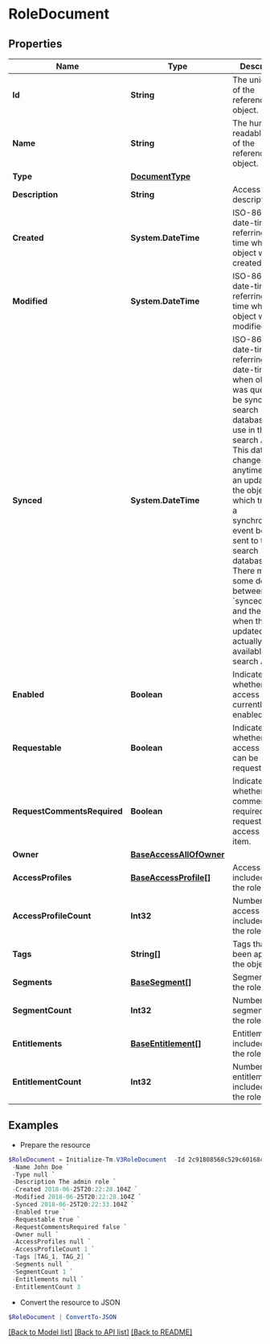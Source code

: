 # RoleDocument
## Properties

Name | Type | Description | Notes
------------ | ------------- | ------------- | -------------
**Id** | **String** | The unique ID of the referenced object. | 
**Name** | **String** | The human readable name of the referenced object. | 
**Type** | [**DocumentType**](DocumentType.md) |  | 
**Description** | **String** | Access item&#39;s description. | [optional] 
**Created** | **System.DateTime** | ISO-8601 date-time referring to the time when the object was created. | [optional] 
**Modified** | **System.DateTime** | ISO-8601 date-time referring to the time when the object was last modified. | [optional] 
**Synced** | **System.DateTime** | ISO-8601 date-time referring to the date-time when object was queued to be synced into search database for use in the search API.   This date-time changes anytime there is an update to the object, which triggers a synchronization event being sent to the search database.  There may be some delay between the &#x60;synced&#x60; time and the time when the updated data is actually available in the search API.  | [optional] 
**Enabled** | **Boolean** | Indicates whether the access item is currently enabled. | [optional] [default to $false]
**Requestable** | **Boolean** | Indicates whether the access item can be requested. | [optional] [default to $true]
**RequestCommentsRequired** | **Boolean** | Indicates whether comments are required for requests to access the item. | [optional] [default to $false]
**Owner** | [**BaseAccessAllOfOwner**](BaseAccessAllOfOwner.md) |  | [optional] 
**AccessProfiles** | [**BaseAccessProfile[]**](BaseAccessProfile.md) | Access profiles included with the role. | [optional] 
**AccessProfileCount** | **Int32** | Number of access profiles included with the role. | [optional] 
**Tags** | **String[]** | Tags that have been applied to the object. | [optional] 
**Segments** | [**BaseSegment[]**](BaseSegment.md) | Segments with the role. | [optional] 
**SegmentCount** | **Int32** | Number of segments with the role. | [optional] 
**Entitlements** | [**BaseEntitlement[]**](BaseEntitlement.md) | Entitlements included with the role. | [optional] 
**EntitlementCount** | **Int32** | Number of entitlements included with the role. | [optional] 

## Examples

- Prepare the resource
```powershell
$RoleDocument = Initialize-Tm.V3RoleDocument  -Id 2c91808568c529c60168cca6f90c1313 `
 -Name John Doe `
 -Type null `
 -Description The admin role `
 -Created 2018-06-25T20:22:28.104Z `
 -Modified 2018-06-25T20:22:28.104Z `
 -Synced 2018-06-25T20:22:33.104Z `
 -Enabled true `
 -Requestable true `
 -RequestCommentsRequired false `
 -Owner null `
 -AccessProfiles null `
 -AccessProfileCount 1 `
 -Tags [TAG_1, TAG_2] `
 -Segments null `
 -SegmentCount 1 `
 -Entitlements null `
 -EntitlementCount 3
```

- Convert the resource to JSON
```powershell
$RoleDocument | ConvertTo-JSON
```

[[Back to Model list]](../README.md#documentation-for-models) [[Back to API list]](../README.md#documentation-for-api-endpoints) [[Back to README]](../README.md)


